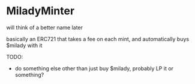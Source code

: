 # MiladyMinter

will think of a better name later

basically an ERC721 that takes a fee on each mint, and automatically buys $milady with it

TODO:

- do something else other than just buy $milady, probably LP it or something?

